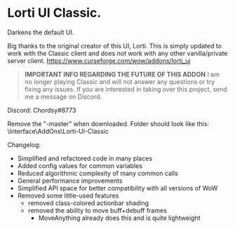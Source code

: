 # Lorti UI Classic.

Darkens the default UI.

Big thanks to the original creator of this UI, Lorti. This is simply updated to work with the Classic client and does not work with any other vanilla/private server client.
https://www.curseforge.com/wow/addons/lorti_ui


>**IMPORTANT INFO REGARDING THE FUTURE OF THIS ADDON**
I am no longer playing Classic and will not answer any questions or try fixing any issues. If you are interested in taking over this project, send me a message on Discord.


Discord: Chordsy#8773

Remove the "-master" when downloaded. Folder should look like this: \Interface\AddOns\Lorti-UI-Classic


Changelog:
- Simplified and refactored code in many places
- Added config values for common variables
- Reduced algorithmic complexity of many common calls
- General performance improvements
- Simplified API space for better compatibility with all versions of WoW
- Removed some little-used features 
    - removed class-colored actionbar shading
    - removed the ability to move buff+debuff frames
        - MoveAnything already does this and is quite lightweight

